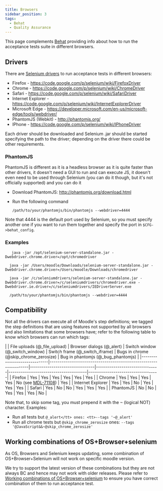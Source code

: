 ```yaml
---
title: Browsers
sidebar_position: 3
tags:
  - Behat
  - Quality Assurance
---
```

This page complements [Behat](../index.md) providing info about how to run the acceptance tests suite in different browsers.

## Drivers

There are [Selenium drivers](http://docs.seleniumhq.org/projects/webdriver/) to run acceptance tests in different browsers:

- Firefox - https://code.google.com/p/selenium/wiki/FirefoxDriver
- Chrome - https://code.google.com/p/selenium/wiki/ChromeDriver
- Safari - https://code.google.com/p/selenium/wiki/SafariDriver
- Internet Explorer - https://code.google.com/p/selenium/wiki/InternetExplorerDriver
- Microsoft Edge - https://developer.microsoft.com/en-us/microsoft-edge/tools/webdriver/
- PhantomJS (Webkit) - http://phantomjs.org/
- IPhone - https://code.google.com/p/selenium/wiki/IPhoneDriver

Each driver should be downloaded and Selenium .jar should be started specifying the path to the driver; depending on the driver there could be other requirements.

### PhantomJS

PhantomJS is different as it is a headless browser as it is quite faster than other drivers, it doesn't need a GUI to run and can execute JS, it doesn't even need to be used through Selenium (you can do it though, but it's not officially supported) and you can do it

- Download PhantomJS: http://phantomjs.org/download.html
- Run the following command

  ```console
  /path/to/your/phantomjs/bin/phantomjs --webdriver=4444
  ```

Note that 4444 is the default port used by Selenium, so you must specify another one if you want to run them together and specify the port in `$CFG->behat_config`.

### Examples

```console title="Selenium in Linux (firefox by default + chrome)"
   java -jar /opt/selenium-server-standalone.jar -Dwebdriver.chrome.driver=/opt/chromedriver
```

```console title="Selenium in OSx (firefox & safari by default + chrome)"
  java -jar /Users/moodle/Downloads/selenium-server-standalone.jar -Dwebdriver.chrome.driver=/Users/moodle/Downloads/chromedriver
```

```console title="Selenium in Windows (started using git bash) (firefox by default + chrome + internet explorer)"
  java -jar /c/seleniumdrivers/selenium-server-standalone.jar -Dwebdriver.chrome.driver=/c/seleniumdrivers/chromedriver.exe -Dwebdriver.ie.driver=/c/seleniumdrivers/IEDriverServer.exe
```

```console title="PhantomJS"
  /path/to/your/phantomjs/bin/phantomjs --webdriver=4444
```

## Compatibility

Not all the drivers can execute all of Moodle's step definitions; we tagged the step definitions that are using features not supported by all browsers and also limitations that some browsers have; refer to the following table to know which browsers can run which tags:

<!-- cspell:ignore zerosize -->
| | File uploads (@_file_upload) | Browser dialogs (@_alert)                                         | Switch window (@_switch_window) | Switch frame (@_switch_iframe) | Bugs in chrome (@skip_chrome_zerosize) | Bug in phantomjs (@_bug_phantomjs) |
|------------------------------|-------------------------------------------------------------------|---------------------------------|--------------------------------|----------------------------------------|------------------------------------|
| Firefox                      | Yes | Yes | Yes | Yes | Yes | Yes |
| Chrome              | Yes | Yes | Yes | Yes | No (see [MDL-71108](https://tracker.moodle.org/browse/MDL-71108)) | Yes |
| Internet Explorer          | Yes | Yes | No | Yes | Yes | Yes |
| Safari          | Yes | No | No | Yes | Yes | Yes |
| PhantomJS          | No | No | Yes | Yes | Yes | No |

Note that, to skip some tag, you must prepend it with the <tt>~</tt> (logical NOT) character. Examples:

- Run all tests but `@_alert</tt> ones: <tt>--tags '~@_alert'`
- Run all chrome tests but `@skip_chrome_zerosize` ones: `--tags '@JavaScript&&~@skip_chrome_zerosize'`

## Working combinations of OS+Browser+selenium

As OS, Browsers and Selenium keeps updating, some combination of OS+Browser+Selenium will not work on specific moodle version.

We try to support the latest version of these combinations but they are not always BC and hence may not work with older releases. Please refer to [Working combinations of OS+Browser+selenium](./supportedbrowsers.md) to ensure you have correct combination of them to run acceptance test.
